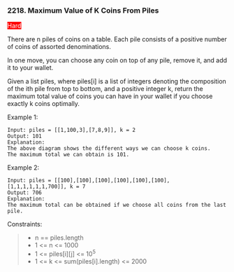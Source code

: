 ### 2218. Maximum Value of K Coins From Piles


<span style="background-color:red; color:white">Hard</span>

There are n piles of coins on a table. Each pile consists of a positive number of coins of assorted denominations.

In one move, you can choose any coin on top of any pile, remove it, and add it to your wallet.

Given a list piles, where piles[i] is a list of integers denoting the composition of the ith pile from top to bottom, and a positive integer k, return the maximum total value of coins you can have in your wallet if you choose exactly k coins optimally.

 

Example 1:

    Input: piles = [[1,100,3],[7,8,9]], k = 2
    Output: 101
    Explanation:
    The above diagram shows the different ways we can choose k coins.
    The maximum total we can obtain is 101.

Example 2:

    Input: piles = [[100],[100],[100],[100],[100],[100],[1,1,1,1,1,1,700]], k = 7
    Output: 706
    Explanation:
    The maximum total can be obtained if we choose all coins from the last pile.

 

Constraints:

> - n == piles.length
> - 1 <= n <= 1000
> - 1 <= piles[i][j] <= 10<sup>5</sup>
> - 1 <= k <= sum(piles[i].length) <= 2000

